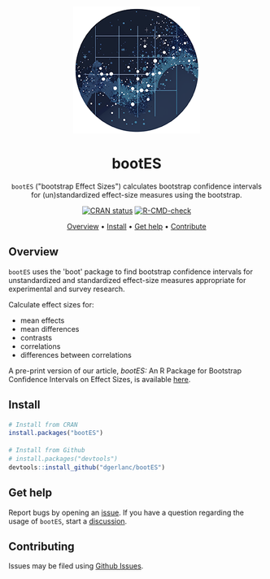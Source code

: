 <div align="center">

<img src="./.graphics/logo.png" alt="bootES Logo" width=250></img>

# bootES

`bootES` ("bootstrap Effect Sizes") calculates bootstrap confidence intervals for
(un)standardized effect-size measures using the bootstrap.

<!-- badges: start -->
[![CRAN
status](https://www.r-pkg.org/badges/version/bootES)](https://cran.r-project.org/package=bootES)
[![R-CMD-check](https://github.com/dgerlanc/bootes/workflows/R-CMD-check/badge.svg)](https://github.com/dgerlanc/bootes/actions)
<!-- badges: end -->

[Overview](#overview) •
[Install](#install) •
[Get help](#get-help) •
[Contribute](#contribute)

</div>

## Overview

`bootES` uses the 'boot' package to find bootstrap confidence intervals for
unstandardized and standardized effect-size measures appropriate for
experimental and survey research.

Calculate effect sizes for:

- mean effects
- mean differences
- contrasts
- correlations
- differences between correlations

A pre-print version of our article, _bootES:_ An R Package for Bootstrap
Confidence Intervals on Effect Sizes, is available [here](https://web.williams.edu/Psychology/Faculty/Kirby/bootes-kirby-gerlanc-in-press.pdf).

## Install

``` r
# Install from CRAN
install.packages("bootES")

# Install from Github
# install.packages("devtools")
devtools::install_github("dgerlanc/bootES")
```

## Get help
Report bugs by opening an [issue][issues]. If you have a question regarding the
usage of `bootES`, start a [discussion][discussions].

## Contributing

Issues may be filed using [Github Issues](https://github.com/dgerlanc/bootES/issues).

[issues]: https://github.com/dgerlanc/bootES/issues
[discussions]: https://github.com/dgerlanc/bootES/discussions
